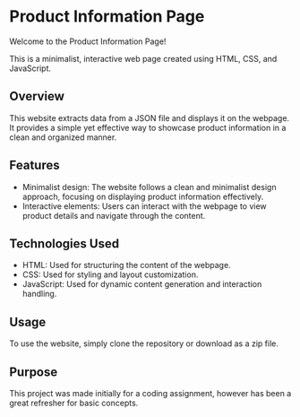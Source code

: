 # Product Information Page

Welcome to the Product Information Page!

This is a minimalist, interactive web page created using HTML, CSS, and JavaScript.

## Overview

This website extracts data from a JSON file and displays it on the webpage. It provides a simple yet effective way to showcase product information in a clean and organized manner.

## Features

- Minimalist design: The website follows a clean and minimalist design approach, focusing on displaying product information effectively.
- Interactive elements: Users can interact with the webpage to view product details and navigate through the content.

## Technologies Used

- HTML: Used for structuring the content of the webpage.
- CSS: Used for styling and layout customization.
- JavaScript: Used for dynamic content generation and interaction handling.

## Usage

To use the website, simply clone the repository or download as a zip file.

## Purpose

This project was made initially for a coding assignment, however has been a great refresher for basic concepts.

